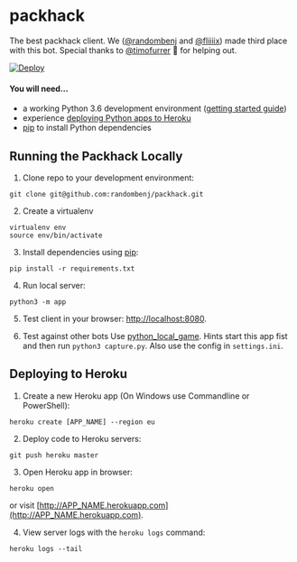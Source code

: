 # packhack

The best packhack client.
We ([@randombenj](https://github.com/randombenj) and [@fliiiix](https://github.com/fliiiix))
made third place with this bot. Special thanks to [@timofurrer](https://github.com/timofurrer) 🎉
for helping out.


[![Deploy](https://www.herokucdn.com/deploy/button.png)](https://heroku.com/deploy)

#### You will need...

* a working Python 3.6 development environment ([getting started guide](http://hackercodex.com/guide/python-development-environment-on-mac-osx/))
* experience [deploying Python apps to Heroku](https://devcenter.heroku.com/articles/getting-started-with-python#introduction)
* [pip](https://pip.pypa.io/en/latest/installing.html) to install Python dependencies

## Running the Packhack Locally


1) Clone repo to your development environment:
```
git clone git@github.com:randombenj/packhack.git
```

2) Create a virtualenv
```
virtualenv env
source env/bin/activate
```

3) Install dependencies using [pip](https://pip.pypa.io/en/latest/installing.html):
```
pip install -r requirements.txt
```

4) Run local server:
```
python3 -m app
```

5) Test client in your browser: [http://localhost:8080](http://localhost:8080).

6) Test against other bots
Use [python_local_game](https://github.com/stairch/hslu_18hs_stair_pachack_python_local_game). Hints start this app fist and then run `python3 capture.py`. Also use the config in
`settings.ini`.

## Deploying to Heroku

1) Create a new Heroku app (On Windows use Commandline or PowerShell):
```
heroku create [APP_NAME] --region eu
```

2) Deploy code to Heroku servers:
```
git push heroku master
```

3) Open Heroku app in browser:
```
heroku open
```
or visit [http://APP_NAME.herokuapp.com](http://APP_NAME.herokuapp.com).

4) View server logs with the `heroku logs` command:
```
heroku logs --tail
```
